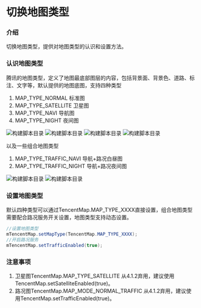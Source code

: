 # 切换地图类型

### 介绍

切换地图类型，提供对地图类型的认识和设置方法。

### 认识地图类型

腾讯的地图类型，定义了地图最底部图层的内容，包括背景面、背景色、道路、标注、文字等，默认提供的地图底图，支持四种类型

1. MAP_TYPE_NORMAL 标准图
2. MAP_TYPE_SATELLITE 卫星图
3. MAP_TYPE_NAVI 导航图
4. MAP_TYPE_NIGHT 夜间图

![构建脚本目录](../images/basic/map-style-normal.png)
![构建脚本目录](../images/basic/map-style-navi.png)
![构建脚本目录](../images/basic/map-style-satellite.png)
![构建脚本目录](../images/basic/map-style-night.png)

以及一些组合地图类型

1. MAP_TYPE_TRAFFIC_NAVI 导航+路况白昼图
2. MAP_TYPE_TRAFFIC_NIGHT 导航+路况夜间图

![构建脚本目录](../images/basic/map-style-navi-daytime.png)
![构建脚本目录](../images/basic/map-style-navi-night.png)

### 设置地图类型

默认四种类型可以通过TencentMap.MAP_TYPE_XXXX直接设置，组合地图类型需要配合路况服务开关设置，地图类型支持动态设置。

```java
//设置地图类型
mTencentMap.setMapType(TencentMap.MAP_TYPE_XXXX);
//开启路况服务
mTencentMap.setTrafficEnabled(true);
```

### 注意事项

1. 卫星图TencentMap.MAP_TYPE_SATELLITE 从4.1.2弃用，建议使用TencentMap.setSatelliteEnabled(true)。
2. 路况图TencentMap.MAP_MODE_NORMAL_TRAFFIC 从4.1.2弃用，建议使用TencentMap.setTrafficEnabled(true)。